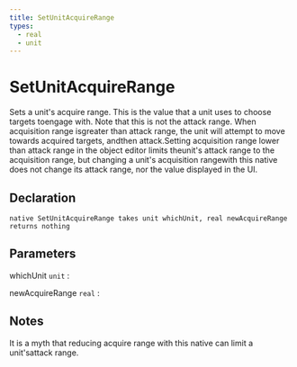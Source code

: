```yaml
---
title: SetUnitAcquireRange
types:
  - real
  - unit
---
```


# SetUnitAcquireRange
Sets a unit's acquire range.  This is the value that a unit uses to choose targets toengage with.  Note that this is not the attack range.  When acquisition range isgreater than attack range, the unit will attempt to move towards acquired targets, andthen attack.Setting acquisition range lower than attack range in the object editor limits theunit's attack range to the acquisition range, but changing a unit's acquisition rangewith this native does not change its attack range, nor the value displayed in the UI.

## Declaration

```jass
native SetUnitAcquireRange takes unit whichUnit, real newAcquireRange returns nothing
```

## Parameters
whichUnit `unit`
: 

newAcquireRange `real`
: 

## Notes 
It is a myth that reducing acquire range with this native can limit a unit'sattack range.
